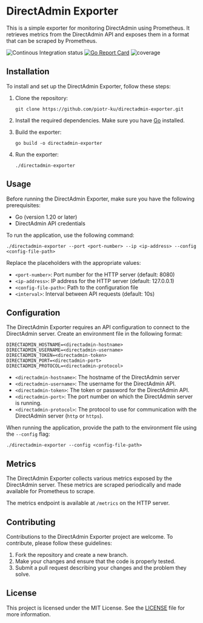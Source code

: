 # DirectAdmin Exporter

This is a simple exporter for monitoring DirectAdmin using Prometheus. It retrieves metrics from the DirectAdmin API and exposes them in a format that can be scraped by Prometheus.

![Continous Integration status](https://github.com/piotr-ku/directadmin-exporter/actions/workflows/integration.yml/badge.svg?branch=main) [![Go Report Card](https://goreportcard.com/badge/github.com/piotr-ku/directadmin-exporter)](https://goreportcard.com/report/github.com/piotr-ku/directadmin-exporter) ![coverage](https://raw.githubusercontent.com/piotr-ku/directadmin-exporter/badges/.badges/main/coverage.svg)

## Installation

To install and set up the DirectAdmin Exporter, follow these steps:

1. Clone the repository:

   ```shell
   git clone https://github.com/piotr-ku/directadmin-exporter.git
   ```

2. Install the required dependencies. Make sure you have [Go](https://golang.org/doc/install) installed.

3. Build the exporter:

   ```shell
   go build -o directadmin-exporter
   ```

4. Run the exporter:

   ```shell
   ./directadmin-exporter
   ```

## Usage

Before running the DirectAdmin Exporter, make sure you have the following prerequisites:

- Go (version 1.20 or later)
- DirectAdmin API credentials

To run the application, use the following command:

```shell
./directadmin-exporter --port <port-number> --ip <ip-address> --config <config-file-path>
```

Replace the placeholders with the appropriate values:

- `<port-number>`: Port number for the HTTP server (default: 8080)
- `<ip-address>`: IP address for the HTTP server (default: 127.0.0.1)
- `<config-file-path>`: Path to the configuration file
- `<interval>`: Interval between API requests (default: 10s)

## Configuration

The DirectAdmin Exporter requires an API configuration to connect to the DirectAdmin server. Create an environment file in the following format:

```
DIRECTADMIN_HOSTNAME=<directadmin-hostname>
DIRECTADMIN_USERNAME=<directadmin-username>
DIRECTADMIN_TOKEN=<directadmin-token>
DIRECTADMIN_PORT=<directadmin-port>
DIRECTADMIN_PROTOCOL=<directadmin-protocol>
```

- `<directadmin-hostname>`: The hostname of the DirectAdmin server
- `<directadmin-username>`: The username for the DirectAdmin API.
- `<directadmin-token>`: The token or password for the DirectAdmin API.
- `<directadmin-port>`: The port number on which the DirectAdmin server is running.
- `<directadmin-protocol>`: The protocol to use for communication with the DirectAdmin server (`http` or `https`).

When running the application, provide the path to the environment file using the `--config` flag:

```shell
./directadmin-exporter --config <config-file-path>
```

## Metrics

The DirectAdmin Exporter collects various metrics exposed by the DirectAdmin server. These metrics are scraped periodically and made available for Prometheus to scrape.

The metrics endpoint is available at `/metrics` on the HTTP server.

## Contributing

Contributions to the DirectAdmin Exporter project are welcome. To contribute, please follow these guidelines:

1. Fork the repository and create a new branch.
2. Make your changes and ensure that the code is properly tested.
3. Submit a pull request describing your changes and the problem they solve.

## License

This project is licensed under the MIT License. See the [LICENSE](LICENSE) file for more information.

